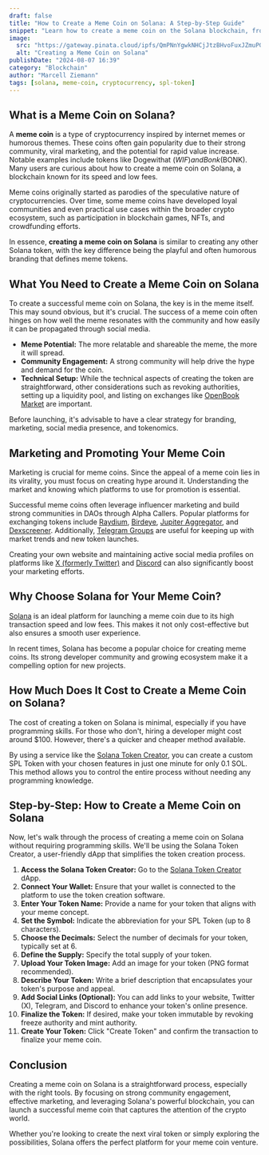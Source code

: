 ```yaml
---
draft: false
title: "How to Create a Meme Coin on Solana: A Step-by-Step Guide"
snippet: "Learn how to create a meme coin on the Solana blockchain, from concept to launch, and discover why Solana is an ideal platform for your meme token."
image:
  src: "https://gateway.pinata.cloud/ipfs/QmPNnYgwkNHCjJtzBHvoFuxJZmuPGJbzqq7oCRa2AFmBEj"
  alt: "Creating a Meme Coin on Solana"
publishDate: "2024-08-07 16:39"
category: "Blockchain"
author: "Marcell Ziemann"
tags: [solana, meme-coin, cryptocurrency, spl-token]
---
```


## What is a Meme Coin on Solana?

A **meme coin** is a type of cryptocurrency inspired by internet memes or humorous themes. These coins often gain popularity due to their strong community, viral marketing, and the potential for rapid value increase. Notable examples include tokens like Dogewithat ($WIF) and Bonk ($BONK). Many users are curious about how to create a meme coin on Solana, a blockchain known for its speed and low fees.

Meme coins originally started as parodies of the speculative nature of cryptocurrencies. Over time, some meme coins have developed loyal communities and even practical use cases within the broader crypto ecosystem, such as participation in blockchain games, NFTs, and crowdfunding efforts.

In essence, **creating a meme coin on Solana** is similar to creating any other Solana token, with the key difference being the playful and often humorous branding that defines meme tokens.

## What You Need to Create a Meme Coin on Solana

To create a successful meme coin on Solana, the key is in the meme itself. This may sound obvious, but it's crucial. The success of a meme coin often hinges on how well the meme resonates with the community and how easily it can be propagated through social media.

- **Meme Potential:** The more relatable and shareable the meme, the more it will spread.
- **Community Engagement:** A strong community will help drive the hype and demand for the coin.
- **Technical Setup:** While the technical aspects of creating the token are straightforward, other considerations such as revoking authorities, setting up a liquidity pool, and listing on exchanges like [OpenBook Market](https://solana.fm/) are important.

Before launching, it's advisable to have a clear strategy for branding, marketing, social media presence, and tokenomics.

## Marketing and Promoting Your Meme Coin

Marketing is crucial for meme coins. Since the appeal of a meme coin lies in its virality, you must focus on creating hype around it. Understanding the market and knowing which platforms to use for promotion is essential.

Successful meme coins often leverage influencer marketing and build strong communities in DAOs through Alpha Callers. Popular platforms for exchanging tokens include [Raydium](https://raydium.io/), [Birdeye](https://birdeye.so/), [Jupiter Aggregator](https://jup.ag/), and [Dexscreener](https://dexscreener.com/). Additionally, [Telegram Groups](https://telegram.org/) are useful for keeping up with market trends and new token launches.

Creating your own website and maintaining active social media profiles on platforms like [X (formerly Twitter)](https://x.com/) and [Discord](https://discord.com/) can also significantly boost your marketing efforts.

## Why Choose Solana for Your Meme Coin?

[Solana](https://solana.com/) is an ideal platform for launching a meme coin due to its high transaction speed and low fees. This makes it not only cost-effective but also ensures a smooth user experience.

In recent times, Solana has become a popular choice for creating meme coins. Its strong developer community and growing ecosystem make it a compelling option for new projects.

## How Much Does It Cost to Create a Meme Coin on Solana?

The cost of creating a token on Solana is minimal, especially if you have programming skills. For those who don't, hiring a developer might cost around $100. However, there's a quicker and cheaper method available.

By using a service like the [Solana Token Creator](https://nofacemint.com/tokenForm/), you can create a custom SPL Token with your chosen features in just one minute for only 0.1 SOL. This method allows you to control the entire process without needing any programming knowledge.

## Step-by-Step: How to Create a Meme Coin on Solana

Now, let's walk through the process of creating a meme coin on Solana without requiring programming skills. We'll be using the Solana Token Creator, a user-friendly dApp that simplifies the token creation process.

1. **Access the Solana Token Creator:** Go to the [Solana Token Creator](https://nofacemint.com/tokenForm/) dApp.
2. **Connect Your Wallet:** Ensure that your wallet is connected to the platform to use the token creation software.
3. **Enter Your Token Name:** Provide a name for your token that aligns with your meme concept.
4. **Set the Symbol:** Indicate the abbreviation for your SPL Token (up to 8 characters).
5. **Choose the Decimals:** Select the number of decimals for your token, typically set at 6.
6. **Define the Supply:** Specify the total supply of your token.
7. **Upload Your Token Image:** Add an image for your token (PNG format recommended).
8. **Describe Your Token:** Write a brief description that encapsulates your token's purpose and appeal.
9. **Add Social Links (Optional):** You can add links to your website, Twitter (X), Telegram, and Discord to enhance your token's online presence.
10. **Finalize the Token:** If desired, make your token immutable by revoking freeze authority and mint authority.
11. **Create Your Token:** Click "Create Token" and confirm the transaction to finalize your meme coin.

## Conclusion

Creating a meme coin on Solana is a straightforward process, especially with the right tools. By focusing on strong community engagement, effective marketing, and leveraging Solana's powerful blockchain, you can launch a successful meme coin that captures the attention of the crypto world.

Whether you're looking to create the next viral token or simply exploring the possibilities, Solana offers the perfect platform for your meme coin venture.

